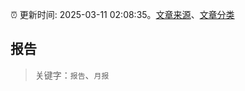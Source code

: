 :alarm_clock: 更新时间: 2025-03-11 02:08:35。[文章来源](/README.md)、[文章分类](/TAGS.md)

## 报告


> 关键字：`报告`、`月报`



